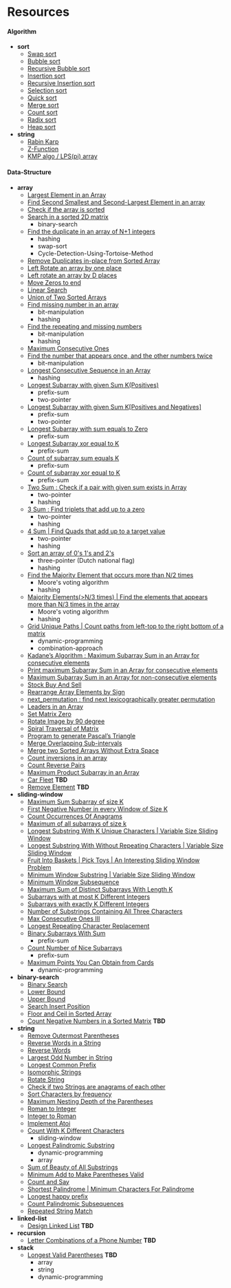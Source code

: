# Resources

#### Algorithm
- **sort**
  - [Swap sort](/src/com/algo/sort/SwapSort.java)
  - [Bubble sort](/src/com/algo/sort/BubbleSort.java)
  - [Recursive Bubble sort](/src/com/algo/sort/RecursiveBubbleSort.java)
  - [Insertion sort](/src/com/algo/sort/InsertionSort.java)
  - [Recursive Insertion sort](/src/com/algo/sort/RecursiveInsertionSort.java)
  - [Selection sort](/src/com/algo/sort/SelectionSort.java)
  - [Quick sort](/src/com/algo/sort/QuickSort.java)
  - [Merge sort](/src/com/algo/sort/MergeSort.java)
  - [Count sort](/src/com/algo/sort/CountSort.java)
  - [Radix sort](/src/com/algo/sort/RadixSort.java)
  - [Heap sort](/src/com/algo/sort/HeapSort.java)
- **string**
  - [Rabin Karp](/src/com/algo/string/RabinKarp.java)
  - [Z-Function](/src/com/algo/string/ZFunction.java)
  - [KMP algo / LPS(pi) array](/src/com/algo/string/KMPAlgorithm.java)

#### Data-Structure
- **array**
  - [Largest Element in an Array](/src/com/ds/array/LargestElementInArray.java)
  - [Find Second Smallest and Second-Largest Element in an array](/src/com/ds/array/SecondLargestElementInArray.java)
  - [Check if the array is sorted](/src/com/ds/array/CheckIfArrayIsSortedAndRotated.java)
  - [Search in a sorted 2D matrix](/src/com/ds/array/SearchInRowAndColumnSortedMatrix.java)
    - binary-search
  - [Find the duplicate in an array of N+1 integers](/src/com/ds/array/FindDuplicateNumber.java)
    - hashing
    - swap-sort
    - Cycle-Detection-Using-Tortoise-Method
  - [Remove Duplicates in-place from Sorted Array](/src/com/ds/array/RemoveDuplicateFromSortedArray.java)
  - [Left Rotate an array by one place](/src/com/ds/array/LeftRotateByOne.java)
  - [Left rotate an array by D places](/src/com/ds/array/LeftRotateArray.java)
  - [Move Zeros to end](/src/com/ds/array/MovesZeroToEnd.java)
  - [Linear Search](/src/com/ds/array/LinearSearch.java)
  - [Union of Two Sorted Arrays](/src/com/ds/array/UnionOfTwoSortedArrays.java)
  - [Find missing number in an array](/src/com/ds/array/FindMissingNumberInAnArray.java) 
    - bit-manipulation
    - hashing
  - [Find the repeating and missing numbers](/src/com/ds/array/RepeatAndMissingNumber.java)
    - bit-manipulation
    - hashing
  - [Maximum Consecutive Ones](/src/com/ds/array/MaxConsecutiveOnes.java)
  - [Find the number that appears once, and the other numbers twice](/src/com/ds/array/FindTheNumberAppearsOnlyOnce.java)
    - bit-manipulation
  - [Longest Consecutive Sequence in an Array](/src/com/ds/array/LongestConsecutiveSequence.java)
    - hashing
  - [Longest Subarray with given Sum K(Positives)](/src/com/ds/array/LongestSubarrayWithSumEqualsK_1.java)
    - prefix-sum
    - two-pointer
  - [Longest Subarray with given Sum K[Positives and Negatives]](/src/com/ds/array/LongestSubarrayWithSumEqualsK_2.java)
    - prefix-sum
    - two-pointer
  - [Longest Subarray with sum equals to Zero](/src/com/ds/array/LongestSubarrayWithSumEqualsZero.java)
    - prefix-sum
  - [Longest Subarray xor equal to K](/src/com/ds/array/LongestSubarrayXorEqualToK.java)
    - prefix-sum
  - [Count of subarray sum equals K](/src/com/ds/array/CountOfSubarraySumEqualsK.java)
    - prefix-sum
  - [Count of subarray xor equal to K](/src/com/ds/array/CountOfSubarrayXorEqualToK.java)
    - prefix-sum
  - [Two Sum : Check if a pair with given sum exists in Array](/src/com/ds/array/TwoSum.java)
    - two-pointer
    - hashing
  - [3 Sum : Find triplets that add up to a zero](/src/com/ds/array/ThreeSum.java)
    - two-pointer
    - hashing
  - [4 Sum | Find Quads that add up to a target value](/src/com/ds/array/FourSum.java)
    - two-pointer
    - hashing
  - [Sort an array of 0's 1's and 2's](/src/com/ds/array/SortZeroOneTwo.java)
    - three-pointer (Dutch national flag)
    - hashing
  - [Find the Majority Element that occurs more than N/2 times](/src/com/ds/array/MajorityElementsNby2.java)
    - Moore's voting algorithm
    - hashing
  - [Majority Elements(>N/3 times) | Find the elements that appears more than N/3 times in the array](/src/com/ds/array/MajorityElementsNby3.java)
    - Moore's voting algorithm
    - hashing
  - [Grid Unique Paths | Count paths from left-top to the right bottom of a matrix](/src/com/ds/array/GridUniquePaths.java)
    - dynamic-programming
    - combination-approach
  - [Kadane’s Algorithm : Maximum Subarray Sum in an Array for consecutive elements](/src/com/ds/array/MaxSumForConsecutiveElements.java)
  - [Print maximum Subarray Sum in an Array for consecutive elements](/src/com/ds/array/PrintMaxSumForConsecutiveElements.java)
  - [Maximum Subarray Sum in an Array for non-consecutive elements](/src/com/ds/array/MaxSumForNonConsecutiveElements.java)
  - [Stock Buy And Sell](/src/com/ds/array/BuyAndSellStock.java)
  - [Rearrange Array Elements by Sign](/src/com/ds/array/RearrangeArrayElementsBySign.java)
  - [next_permutation : find next lexicographically greater permutation](/src/com/ds/array/NextPermutation.java)
  - [Leaders in an Array](/src/com/ds/array/LeadersInAnArray.java)
  - [Set Matrix Zero](/src/com/ds/array/SetMatrixToZero.java)
  - [Rotate Image by 90 degree](/src/com/ds/array/RotateMatrix.java)
  - [Spiral Traversal of Matrix](/src/com/ds/array/SpiralTraversalOfMatrix.java)
  - [Program to generate Pascal’s Triangle](/src/com/ds/array/PascalTriangle.java)
  - [Merge Overlapping Sub-intervals](/src/com/ds/array/MergeOverlappingSubIntervals.java)
  - [Merge two Sorted Arrays Without Extra Space](/src/com/ds/array/MergeTwoSortedArraysWithoutExtraSpace.java)
  - [Count inversions in an array](/src/com/ds/array/CountInversionInArray.java)
  - [Count Reverse Pairs](/src/com/ds/array/ReversePairs.java)
  - [Maximum Product Subarray in an Array](/src/com/ds/array/MaximumProductSubarrayInAnArray.java)
  - [Car Fleet](/src/com/ds/array/CarFleet.java) **TBD**
  - [Remove Element](/src/com/ds/array/RemoveElement.java) **TBD**
- **sliding-window**
  - [Maximum Sum Subarray of size K](/src/com/ds/slidingwindow/MaximumSumSubarrayOfSizeK.java)
  - [First Negative Number in every Window of Size K](/src/com/ds/slidingwindow/FirstNegativeNumberInEveryWindowOfSizeK.java)
  - [Count Occurrences Of Anagrams](/src/com/ds/slidingwindow/CountOfAnagrams.java)
  - [Maximum of all subarrays of size k](/src/com/ds/slidingwindow/MaximumOfAllSubarraysOfSizeK.java)
  - [Longest Substring With K Unique Characters | Variable Size Sliding Window](/src/com/ds/slidingwindow/LargestSubstringWithKUniqueCharacters.java)
  - [Longest Substring With Without Repeating Characters | Variable Size Sliding Window](/src/com/ds/slidingwindow/LongestSubstringWithoutRepeatingCharacters.java)
  - [Fruit Into Baskets | Pick Toys | An Interesting Sliding Window Problem](/src/com/ds/slidingwindow/FruitIntoBaskets.java)
  - [Minimum Window Substring | Variable Size Sliding Window](/src/com/ds/slidingwindow/MinimumWindowSubstring.java)
  - [Minimum Window Subsequence](/src/com/ds/slidingwindow/MinimumWindowSubsequence.java)
  - [Maximum Sum of Distinct Subarrays With Length K](/src/com/ds/slidingwindow/MaximumSumOfDistinctSubarraysWithLengthK.java)
  - [Subarrays with at most K Different Integers](/src/com/ds/slidingwindow/SubarrayWithAtMostKDifferentIntegers.java)
  - [Subarrays with exactly K Different Integers](/src/com/ds/slidingwindow/SubarrayWithExactlyKDifferentIntegers.java)
  - [Number of Substrings Containing All Three Characters](/src/com/ds/slidingwindow/NumberOfSubstringsContainingAllThreeCharacters.java)
  - [Max Consecutive Ones III](/src/com/ds/slidingwindow/MaxConsecutiveOnes3.java)
  - [Longest Repeating Character Replacement](/src/com/ds/slidingwindow/LongestRepeatingCharacterReplacement.java)
  - [Binary Subarrays With Sum](/src/com/ds/slidingwindow/BinarySubarraysWithSum.java)
    - prefix-sum
  - [Count Number of Nice Subarrays](/src/com/ds/slidingwindow/CountNumberOfNiceSubarrays.java)
    - prefix-sum
  - [Maximum Points You Can Obtain from Cards](/src/com/ds/slidingwindow/MaximumPointsYouCanObtainFromCards.java)
    - dynamic-programming
- **binary-search**
  - [Binary Search](/src/com/ds/binarysearch/BinarySearch.java)
  - [Lower Bound](/src/com/ds/binarysearch/LowerBound.java)
  - [Upper Bound](/src/com/ds/binarysearch/UpperBound.java)
  - [Search Insert Position](/src/com/ds/binarysearch/SearchInsertPosition.java)
  - [Floor and Ceil in Sorted Array](/src/com/ds/binarysearch/FloorAndCeilInSortedArray.java)
  - [Count Negative Numbers in a Sorted Matrix](/src/com/ds/binarysearch/CountNegativeNumbersInSortedMatrix.java) **TBD**
- **string**
  - [Remove Outermost Parentheses](/src/com/ds/string/RemoveOutermostParentheses.java)
  - [Reverse Words in a String](/src/com/ds/string/ReverseWordsInString.java)
  - [Reverse Words](/src/com/ds/string/ReverseWords.java)
  - [Largest Odd Number in String](/src/com/ds/string/LargestOddNumberInString.java)
  - [Longest Common Prefix](/src/com/ds/string/LongestCommonPrefix.java)
  - [Isomorphic Strings](/src/com/ds/string/IsomorphicStrings.java)
  - [Rotate String](/src/com/ds/string/RotateString.java)
  - [Check if two Strings are anagrams of each other](/src/com/ds/string/CheckForAnagrams.java)
  - [Sort Characters by frequency](/src/com/ds/string/SortCharactersByFrequency.java)
  - [Maximum Nesting Depth of the Parentheses](/src/com/ds/string/MaximumNestingDepthOfTheParentheses.java)
  - [Roman to Integer](/src/com/ds/string/RomanToInteger.java)
  - [Integer to Roman](/src/com/ds/string/IntegerToRoman.java)
  - [Implement Atoi](/src/com/ds/string/StringToInteger.java)
  - [Count With K Different Characters](/src/com/ds/string/CountSubstringsOfLengthK.java)
    - sliding-window
  - [Longest Palindromic Substring](/src/com/ds/string/LongestPalindromicSubstring.java)
    - dynamic-programming
    - array
  - [Sum of Beauty of All Substrings](/src/com/ds/string/SumOfBeautyOfAllSubstrings.java)
  - [Minimum Add to Make Parentheses Valid](/src/com/ds/string/MinimumAddToMakeParenthesesValid.java)
  - [Count and Say](/src/com/ds/string/CountAndSay.java)
  - [Shortest Palindrome | Minimum Characters For Palindrome](/src/com/ds/string/MinimumCharactersForPalindrome.java)
  - [Longest happy prefix](/src/com/ds/string/LongestHappyPrefix.java)
  - [Count Palindromic Subsequences](/src/com/ds/string/CountPalindromicSubsequences.java)
  - [Repeated String Match](/src/com/ds/string/RepeatedStringMatch.java)
- **linked-list**
  - [Design Linked List](/src/com/ds/linkedlist/DesignLinkedList.java) **TBD**
- **recursion**
  - [Letter Combinations of a Phone Number](/src/com/ds/recursion/LetterCombinationsOfAPhoneNumber.java) **TBD**
- **stack**
  - [Longest Valid Parentheses](/src/com/ds/stack/LongestValidParenthesis.java) **TBD**
    - array
    - string
    - dynamic-programming